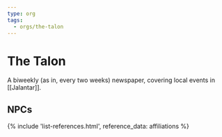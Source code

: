 ```yaml
---
type: org
tags:
  - orgs/the-talon
---
```


# The Talon

A biweekly (as in, every two weeks) newspaper, covering local events in [[Jalantar]]. 

## NPCs
{% include 'list-references.html', reference_data: affiliations %}
